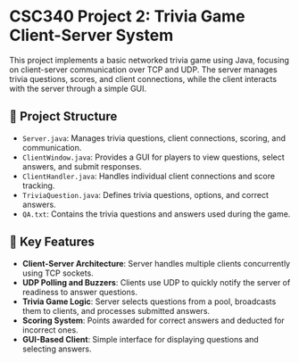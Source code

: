 # CSC340 Project 2: Trivia Game Client-Server System

This project implements a basic networked trivia game using Java, focusing on client-server communication over TCP and UDP. The server manages trivia questions, scores, and client connections, while the client interacts with the server through a simple GUI.

## 📂 Project Structure
- `Server.java`: Manages trivia questions, client connections, scoring, and communication.
- `ClientWindow.java`: Provides a GUI for players to view questions, select answers, and submit responses.
- `ClientHandler.java`: Handles individual client connections and score tracking.
- `TriviaQuestion.java`: Defines trivia questions, options, and correct answers.
- `QA.txt`: Contains the trivia questions and answers used during the game.

## 🔑 Key Features
- **Client-Server Architecture**: Server handles multiple clients concurrently using TCP sockets.
- **UDP Polling and Buzzers**: Clients use UDP to quickly notify the server of readiness to answer questions.
- **Trivia Game Logic**: Server selects questions from a pool, broadcasts them to clients, and processes submitted answers.
- **Scoring System**: Points awarded for correct answers and deducted for incorrect ones.
- **GUI-Based Client**: Simple interface for displaying questions and selecting answers.

